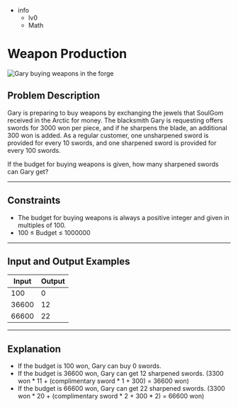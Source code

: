 - info
    - lv0
    - Math

# Weapon Production
![Gary buying weapons in the forge](./8_1.webp)

## Problem Description
Gary is preparing to buy weapons by exchanging the jewels that SoulGom received in the Arctic for money. The blacksmith Gary is requesting offers swords for 3000 won per piece, and if he sharpens the blade, an additional 300 won is added. As a regular customer, one unsharpened sword is provided for every 10 swords, and one sharpened sword is provided for every 100 swords.

If the budget for buying weapons is given, how many sharpened swords can Gary get?

---

## Constraints

- The budget for buying weapons is always a positive integer and given in multiples of 100.
- 100 ≤ Budget ≤ 1000000

---

## Input and Output Examples

| Input                                  | Output  |
| ---------------------------------------- | ------- |
| 100 | 0 |
| 36600 | 12 |
| 66600 | 22 |

---

## Explanation

- If the budget is 100 won, Gary can buy 0 swords.
- If the budget is 36600 won, Gary can get 12 sharpened swords. (3300 won * 11 + (complimentary sword * 1 + 300) = 36600 won)
- If the budget is 66600 won, Gary can get 22 sharpened swords. (3300 won * 20 + (complimentary sword * 2 + 300 * 2) = 66600 won)